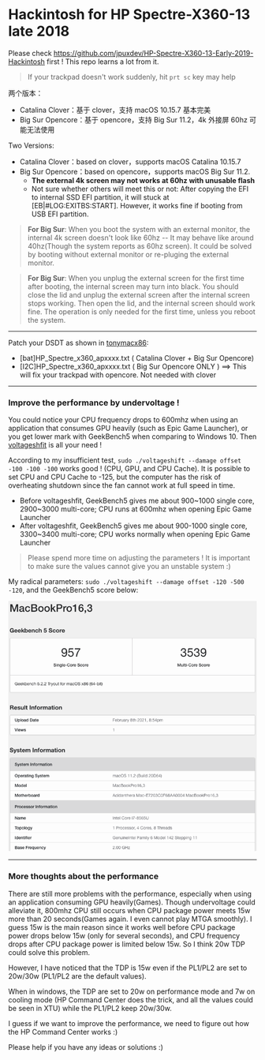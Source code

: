 # Hackintosh for HP Spectre-X360-13 late 2018

Please check https://github.com/jpuxdev/HP-Spectre-X360-13-Early-2019-Hackintosh first ! This repo learns a lot from it.

> If your trackpad doesn't work suddenly, hit `prt sc` key may help

两个版本：
* Catalina Clover：基于 clover，支持 macOS 10.15.7 基本完美
* Big Sur Opencore：基于 opencore，支持 Big Sur 11.2，4k 外接屏 60hz 可能无法使用

Two Versions:
* Catalina Clover：based on clover，supports macOS Catalina 10.15.7
* Big Sur Opencore：based on opencore，supports macOS Big Sur 11.2.
  * **The external 4k screen may not works at 60hz with unusable flash**
  * Not sure whether others will meet this or not: After copying the EFI to internal SSD EFI partition, it will stuck at [EB|#LOG:EXITBS:START]. However, it works fine if booting from USB EFI partition.
  
> **For Big Sur**: When you boot the system with an external monitor, the internal 4k screen doesn't look like 60hz -- It may behave like around 40hz(Though the system reports as 60hz screen). It could be solved by booting without external monitor or re-pluging the external monitor.

> **For Big Sur**: When you unplug the external screen for the first time after booting, the internal screen may turn into black. You should close the lid and unplug the external screen after the internal screen stops working. Then open the lid, and the internal screen should work fine. The operation is only needed for the first time, unless you reboot the system.


------

Patch your DSDT as shown in [tonymacx86](https://www.tonymacx86.com/threads/guide-hp-spectre-x360-13-ap0037tu-late-2018.295518/):

* [bat]HP_Spectre_x360_apxxxx.txt ( Catalina Clover + Big Sur Opencore)
* [I2C]HP_Spectre_x360_apxxxx.txt ( Big Sur Opencore ONLY ) ==> This will fix your trackpad with opencore. Not needed with clover


------

### Improve the performance by undervoltage !

You could notice your CPU frequency drops to 600mhz when using an application that consumes GPU heavily (such as Epic Game Launcher), or you get lower mark with GeekBench5 when comparing to Windows 10. Then [voltageshfit](https://github.com/sicreative/VoltageShift) is all your need !

According to my insufficient test, `sudo ./voltageshift --damage offset -100 -100 -100` works good ! (CPU, GPU, and CPU Cache). It is possible to set CPU and CPU Cache to -125, but the computer has the risk of overheating shutdown since the fan cannot work at full speed in time.

* Before voltageshfit, GeekBench5 gives me about 900~1000 single core, 2900~3000 multi-core; CPU runs at 600mhz when opening Epic Game Launcher
* After voltageshfit, GeekBench5 gives me about 900-1000 single core, 3300~3400 multi-core; CPU works normally when opening Epic Game Launcher

> Please spend more time on adjusting the parameters ! It is important to make sure the values cannot give you an unstable system :)

My radical parameters: `sudo ./voltageshift --damage offset -120 -500 -120`, and the GeekBench5 score below:

<img src="./Screenshot/geekbench5_result.png" width="800" alt="my_geekbench5"/><br/>

------

### More thoughts about the performance

There are still more problems with the performance, especially when using an application consuming GPU heavily(Games). Though undervoltage could alleviate it, 800mhz CPU still occurs when CPU package power meets 15w more than 20 seconds(Games again. I even cannot play MTGA smoothly). I guess 15w is the main reason since it works well before CPU package power drops below 15w (only for several seconds), and CPU frequency drops after CPU package power is limited below 15w. So I think 20w TDP could solve this problem.

However, I have noticed that the TDP is 15w even if the PL1/PL2 are set to 20w/30w (PL1/PL2 are the default values). 

When in windows, the TDP are set to 20w on performance mode and 7w on cooling mode (HP Command Center does the trick, and all the values could be seen in XTU) while the PL1/PL2 keep 20w/30w.

I guess if we want to improve the performance, we need to figure out how the HP Command Center works :)

Please help if you have any ideas or solutions :)
